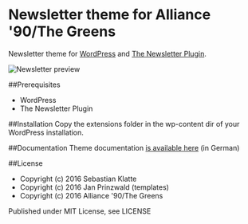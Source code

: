 # Newsletter theme for Alliance '90/The Greens
Newsletter theme for [WordPress](https://wordpress.org) and [The Newsletter Plugin](http://www.thenewsletterplugin.com/).

![Newsletter preview](https://github.com/GREENS-BadSalzuflen/GREENS-NewsletterTheme/raw/master/extensions/newsletter/emails/themes/b90-green-2015/screenshot.png "Newsletter preview")

##Prerequisites
* WordPress
* The Newsletter Plugin

##Installation
Copy the extensions folder in the wp-content dir of your WordPress installation.

##Documentation
Theme documentation [is available here](https://github.com/GREENS-BadSalzuflen/GREENS-NewsletterTheme/wiki) (in German)

##License
* Copyright (c) 2016 Sebastian Klatte
* Copyright (c) 2016 Jan Prinzwald (templates)
* Copyright (c) 2016 Alliance '90/The Greens

Published under MIT License, see LICENSE
